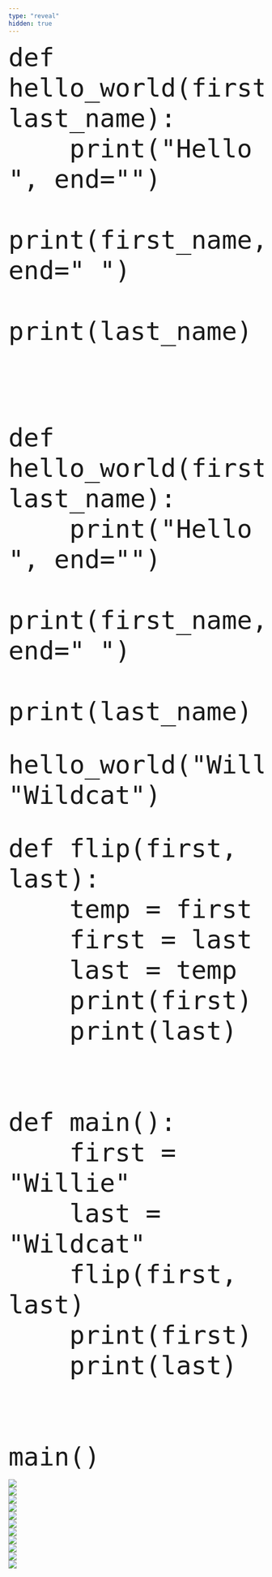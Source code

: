 ```yaml
---
type: "reveal"
hidden: true
---
```

<section>
    <pre><code style="font-size: 50px; line-height: 60px" class="language-python stretch">def hello_world(first_name, last_name):
    print("Hello ", end="")
    print(first_name, end=" ")
    print(last_name)</code></pre>
    <br>
    <pre><code style="font-size: 50px; line-height: 60px" class="language-python"> </code></pre>
    <br>
</section>
<section>
    <pre><code style="font-size: 50px; line-height: 60px" class="language-python stretch">def hello_world(first_name, last_name):
    print("Hello ", end="")
    print(first_name, end=" ")
    print(last_name)</code></pre>
    <br>
    <pre><code style="font-size: 50px; line-height: 60px" class="language-python">hello_world("Willie", "Wildcat")</code></pre>
    <br>
</section>
<section>
    <pre><code style="font-size: 50px; line-height: 60px" class="language-python stretch">def flip(first, last):
    temp = first
    first = last
    last = temp
    print(first)
    print(last)<br><br>
def main():
    first = "Willie"
    last = "Wildcat"
    flip(first, last)
    print(first)
    print(last)<br><br>
main()</code></pre>
</section>
<section>
	<img class="stretch plain" src="/images/06/tutor3_1.png">
</section>
<section>
	<img class="stretch plain" src="/images/06/tutor3_3.png">
</section>
<section>
	<img class="stretch plain" src="/images/06/tutor3_4.png">
</section>
<section>
	<img class="stretch plain" src="/images/06/tutor3_7.png">
</section>
<section>
	<img class="stretch plain" src="/images/06/tutor3_8.png">
</section>
<section>
	<img class="stretch plain" src="/images/06/tutor3_12.png">
</section>
<section>
	<img class="stretch plain" src="/images/06/tutor3_14.png">
</section>
<section>
	<img class="stretch plain" src="/images/06/tutor3_15.png">
</section>
<section>
	<img class="stretch plain" src="/images/06/tutor3_17.png">
</section>
<section>
	<img class="stretch plain" src="/images/06/tutor3_18.png">
</section>
<section>
	<img class="stretch plain" src="/images/06/tutor3.gif">
</section>
